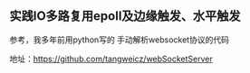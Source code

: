 ## 实践IO多路复用epoll及边缘触发、水平触发

参考，我多年前用python写的 手动解析websocket协议的代码

地址：https://github.com/tangweicz/webSocketServer

